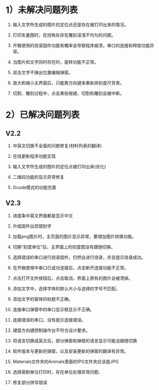 # 1）未解决问题列表

1. 输入文字所生成的图片的定位点还是存在被打印出来的情况。

2. 打印矢量图时，在拐角处存在雕刻深浅不均匀的问题。

3. 开箱使用的烧录固件功能有概率会导致程序崩溃，串口的连接和释放功能异常。

4. 当图片和文字同时存在时，旋转功能不正常。

5. 双击文字不弹出位置编辑弹窗。

6. 放大和缩小主界面后，只能靠方向键来重新排刻度尺背景。

7. 切割、雕刻过程中，点击某些按键，切割和雕刻会被中断。


# 2）已解决问题列表

## V2.2 ##


1. 中英文切换不全面的问题修复(材料列表的翻译)

2. 在线更新程序功能实现

3. 输入文字所生成的图片的定位点被打印出来(优化)

4. 二维码功能的显示异常修复

5. Gcode模式的功能完善


## V2.3 ##

1. 进度条中英文界面都是显示中文

2. 升级固件出现错别字

3. 加载png图片时，主页面的图片显示异常，要增加图片转换功能。

4. 切换“刻度单位”后，主界面上的刻度图没有跟随切换。

5. 选择错误的串口进行烧录固件，仍然会进行烧录，并且提示烧录成功。

6. 在开箱使用中串口已成功连接后，点击断开连接功能不正常。

7. 点击打开文件按钮后，点击取消，界面上原有的图片会被清掉。

8. 添加文字中，选择字体的默认大小与选择的字号不匹配。

9. 添加文字的窗体的标题不正确。

10. 连接串口弹窗中的串口显示框显示不正确。

11. 连接错误的串口，没有提示连接错误。

12. 键盘方向键控制操作台不符合设计要求。

13. 将语言切换成英文后，部分弹窗和弹框的语言显示可能没跟随切换

14. 软件版本与更新的弹窗，以及安装更新的弹窗的翻译有异常。

15. Materials文件夹的Animals里面的IPG文件夹应该是JPG

16. 选择英制单位打印时，存在单位处理异常问题、

17. 修复部分拼写错误







